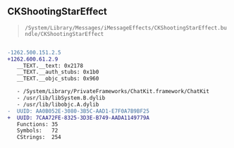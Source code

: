 ## CKShootingStarEffect

> `/System/Library/Messages/iMessageEffects/CKShootingStarEffect.bundle/CKShootingStarEffect`

```diff

-1262.500.151.2.5
+1262.600.61.2.9
   __TEXT.__text: 0x2178
   __TEXT.__auth_stubs: 0x1b0
   __TEXT.__objc_stubs: 0x960

   - /System/Library/PrivateFrameworks/ChatKit.framework/ChatKit
   - /usr/lib/libSystem.B.dylib
   - /usr/lib/libobjc.A.dylib
-  UUID: AA0B052E-3080-3B5C-AAD1-E7F0A7B9BF25
+  UUID: 7CAA72FE-8325-3D3E-B749-AADA1149779A
   Functions: 35
   Symbols:   72
   CStrings:  254

```
